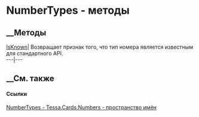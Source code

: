 # NumberTypes - методы
##  __Методы
[IsKnown](M_Tessa_Cards_Numbers_NumberTypes_IsKnown.htm)|  Возвращает признак
того, что тип номера является известным для стандартного API.  
---|---  
## __См. также
#### Ссылки
[NumberTypes - ](T_Tessa_Cards_Numbers_NumberTypes.htm)
[Tessa.Cards.Numbers - пространство имён](N_Tessa_Cards_Numbers.htm)
